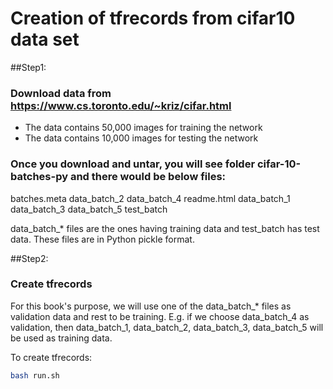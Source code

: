 # Creation of tfrecords from cifar10 data set

##Step1:  
### Download data from https://www.cs.toronto.edu/~kriz/cifar.html  
- The data contains 50,000 images for training the network  
- The data contains 10,000 images for testing the network  

### Once you download and untar, you will see folder cifar-10-batches-py and there would be below files:
batches.meta  data_batch_2  data_batch_4  readme.html
data_batch_1  data_batch_3  data_batch_5  test_batch

data_batch_* files are the ones having training data and test_batch has test data. These files are in Python pickle format.

##Step2:  
### Create tfrecords
For this book's purpose, we will use one of the data_batch_* files as validation data and rest to be training. E.g. if we choose data_batch_4 as validation, then data_batch_1, data_batch_2, data_batch_3, data_batch_5 will be used as training data.

To create tfrecords:
```bash
bash run.sh
```



